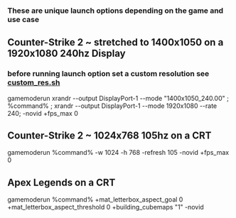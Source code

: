 ### These are unique launch options depending on the game and use case

## Counter-Strike 2 ~ stretched to 1400x1050 on a 1920x1080 240hz Display

### before running launch option set a custom resolution see [custom_res.sh](https://github.com/dillacorn/dotfiles/blob/main/config/i3/custom_res.sh)

gamemoderun xrandr --output DisplayPort-1 --mode "1400x1050_240.00" ; %command% ; xrandr --output DisplayPort-1 --mode 1920x1080 --rate 240; -novid +fps_max 0 

## Counter-Strike 2 ~ 1024x768 105hz on a CRT
gamemoderun %command% -w 1024 -h 768 -refresh 105 -novid +fps_max 0

## Apex Legends on a CRT
gamemoderun %command% +mat_letterbox_aspect_goal 0 +mat_letterbox_aspect_threshold 0 +building_cubemaps "1" -novid
